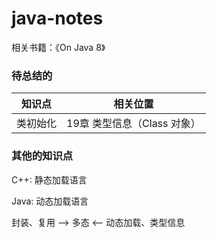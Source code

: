 # java-notes
相关书籍：《On Java 8》




### 待总结的
| 知识点 | 相关位置 |
| --- | ---|
| 类初始化 | 19章 类型信息（Class 对象） |




### 其他的知识点
C++: 静态加载语言

Java: 动态加载语言

封装、复用 --> 多态 <-- 动态加载、类型信息